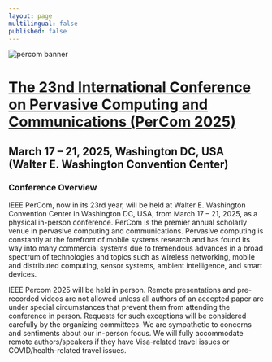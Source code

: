 ```yaml
---
layout: page
multilingual: false
published: false
---
```


![percom banner](https://i0.wp.com/www.percom.org/wp-content/uploads/2024/06/PerCom25_Banner_R2.jpg?w=2000&ssl=1)

# [The 23nd International Conference on Pervasive Computing and Communications (PerCom 2025)](https://www.percom.org/)
## March 17 – 21, 2025, Washington DC, USA (Walter E. Washington Convention Center)

### Conference Overview

IEEE PerCom, now in its 23rd year, will be held at Walter E. Washington Convention Center in Washington DC, USA, from March 17 – 21, 2025, as a physical in-person conference. PerCom is the premier annual scholarly venue in pervasive computing and communications. Pervasive computing is constantly at the forefront of mobile systems research and has found its way into many commercial systems due to tremendous advances in a broad spectrum of technologies and topics such as wireless networking, mobile and distributed computing, sensor systems, ambient intelligence, and smart devices.

IEEE Percom 2025 will be held in person. Remote presentations and pre-recorded videos are not allowed unless all authors of an accepted paper are under special circumstances that prevent them from attending the conference in person. Requests for such exceptions will be considered carefully by the organizing committees. We are sympathetic to concerns and sentiments about our in-person focus. We will fully accommodate remote authors/speakers if they have Visa-related travel issues or COVID/health-related travel issues.

